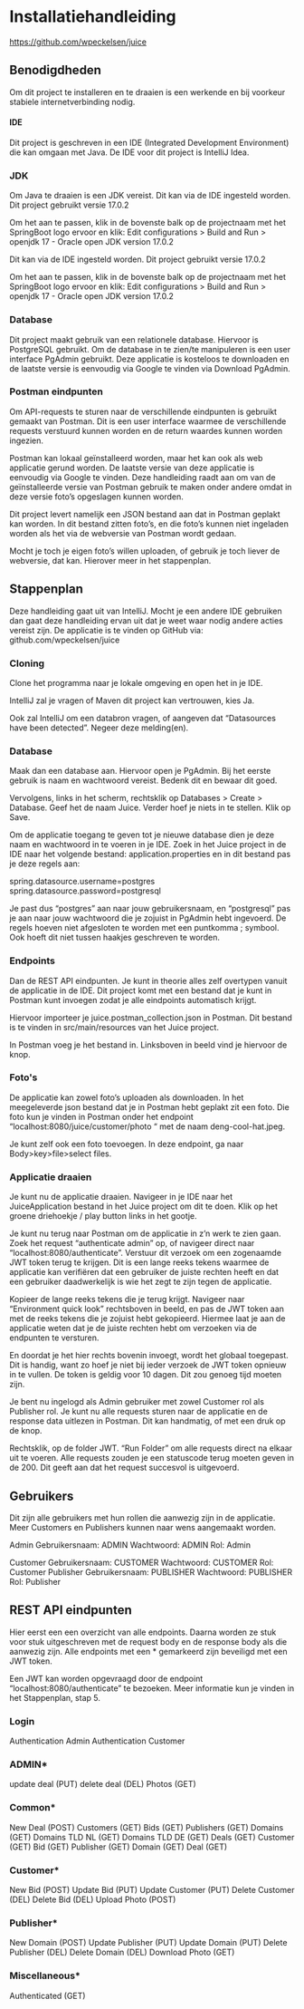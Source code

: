 

# Installatiehandleiding
https://github.com/wpeckelsen/juice





## Benodigdheden
Om dit project te installeren en te draaien is een werkende en bij voorkeur stabiele internetverbinding nodig.
 
#### IDE
Dit project is geschreven in een IDE (Integrated Development Environment) die kan omgaan met Java. De IDE voor dit project is IntelliJ Idea.

### JDK
Om Java te draaien is een JDK vereist. Dit kan via de IDE  ingesteld worden.  Dit project gebruikt versie 17.0.2

Om het aan te passen, klik in de bovenste balk op de projectnaam met het SpringBoot logo ervoor en klik: Edit configurations > Build and Run > openjdk 17 - Oracle open JDK version 17.0.2



Dit kan via de IDE ingesteld worden. Dit project gebruikt versie 17.0.2


Om het aan te passen, klik in de bovenste balk op de projectnaam met het SpringBoot logo ervoor en klik: Edit configurations > Build and Run > openjdk 17 - Oracle open JDK version 17.0.2



### Database
Dit project maakt gebruik van een relationele database. Hiervoor is PostgreSQL gebruikt. Om de database in te zien/te manipuleren is een user interface PgAdmin gebruikt. Deze applicatie is kosteloos te downloaden en de laatste versie is eenvoudig via Google te vinden via Download  PgAdmin.





### Postman eindpunten
Om API-requests te sturen naar de verschillende eindpunten is gebruikt gemaakt van Postman. Dit is een user interface waarmee de verschillende requests verstuurd kunnen worden en de return waardes kunnen worden ingezien.

Postman kan lokaal geïnstalleerd worden, maar het kan ook als web applicatie gerund worden. De laatste versie van deze applicatie is eenvoudig via Google te vinden. Deze handleiding raadt aan om van de geïnstalleerde versie van Postman gebruik te maken onder andere omdat in deze versie foto’s opgeslagen kunnen worden.

Dit project levert namelijk een JSON bestand aan dat in Postman geplakt kan worden. In dit bestand zitten foto’s, en die foto’s kunnen niet ingeladen worden als het via de webversie van Postman wordt gedaan.

Mocht je toch je eigen foto’s willen uploaden, of gebruik je toch liever de webversie, dat kan. Hierover meer in het stappenplan.






## Stappenplan

Deze handleiding gaat uit van IntelliJ. Mocht je een andere IDE gebruiken dan gaat deze handleiding ervan uit dat je weet waar nodig andere acties vereist zijn. De applicatie is te vinden op GitHub via: github.com/wpeckelsen/juice


### Cloning
Clone het programma naar je lokale omgeving en open het in je IDE.


IntelliJ zal je vragen of Maven dit project kan vertrouwen, kies Ja.


Ook zal IntelliJ om een databron vragen, of aangeven dat “Datasources have been detected”. Negeer deze melding(en).

### Database
Maak dan een database aan. Hiervoor open je PgAdmin. Bij het eerste gebruik is naam en wachtwoord vereist. Bedenk dit en bewaar dit goed.

Vervolgens, links in het scherm, rechtsklik op Databases > Create > Database. Geef het de naam Juice. Verder hoef je niets in te stellen. Klik op Save.


Om de applicatie toegang te geven tot je nieuwe database dien je deze naam en wachtwoord in te voeren in je IDE. Zoek in het Juice project in de IDE naar het volgende bestand: application.properties en in dit bestand pas je deze regels aan:

spring.datasource.username=postgres
spring.datasource.password=postgresql

Je past dus “postgres” aan naar jouw gebruikersnaam, en “postgresql” pas je aan naar jouw wachtwoord die je zojuist in PgAdmin hebt ingevoerd. De regels hoeven niet afgesloten te worden met een puntkomma ; symbool. Ook hoeft dit niet tussen haakjes geschreven te worden.


### Endpoints
Dan de REST API eindpunten. Je kunt in theorie alles zelf overtypen vanuit de applicatie in de IDE. Dit project komt met een bestand dat je kunt in Postman kunt invoegen zodat je alle eindpoints automatisch krijgt.

Hiervoor importeer je juice.postman_collection.json in Postman. Dit bestand is te vinden in src/main/resources van het Juice project.

In Postman voeg je het bestand in. Linksboven in beeld vind je hiervoor de knop.

### Foto's
De applicatie kan zowel foto’s uploaden als downloaden. In het meegeleverde json bestand dat je in Postman hebt geplakt zit een foto. Die foto kun je vinden in Postman onder het endpoint “localhost:8080/juice/customer/photo “ met de naam deng-cool-hat.jpeg.

Je kunt zelf ook een foto toevoegen. In deze endpoint, ga naar Body>key>file>select files.

### Applicatie draaien
Je kunt nu de applicatie draaien. Navigeer in je IDE naar het JuiceApplication bestand in het Juice project om dit te doen. Klik op het groene driehoekje / play button links in het gootje.

Je kunt nu terug naar Postman om de applicatie in z’n werk te zien gaan. Zoek het request “authenticate admin” op, of navigeer direct naar “localhost:8080/authenticate”. Verstuur dit verzoek om een zogenaamde JWT token terug te krijgen. Dit is een lange reeks tekens waarmee de applicatie kan verifiëren dat een gebruiker de juiste rechten heeft en dat een gebruiker daadwerkelijk is wie het zegt te zijn tegen de applicatie.

Kopieer de lange reeks tekens die je terug krijgt.
Navigeer naar “Environment quick look” rechtsboven in beeld, en pas de JWT token aan met de reeks tekens die je zojuist hebt gekopieerd. Hiermee laat je aan de applicatie weten dat je de juiste rechten hebt om verzoeken via de endpunten te versturen.


En doordat je het hier rechts bovenin invoegt, wordt het globaal toegepast. Dit is handig, want zo hoef je niet bij ieder verzoek de JWT token opnieuw in te vullen. De token is geldig voor 10 dagen. Dit zou genoeg tijd moeten zijn.


Je bent nu ingelogd als Admin gebruiker met zowel Customer rol als Publisher rol. Je kunt nu alle requests sturen naar de applicatie en de response data uitlezen in Postman. Dit kan handmatig, of met een druk op de knop.

Rechtsklik, op de folder JWT. “Run Folder” om alle requests direct na elkaar uit te voeren. Alle requests zouden je een statuscode terug moeten geven in de 200. Dit geeft aan dat het request succesvol is uitgevoerd.



## Gebruikers
Dit zijn alle gebruikers met hun rollen die aanwezig zijn in de applicatie. Meer Customers en Publishers kunnen naar wens aangemaakt worden.

Admin
Gebruikersnaam: 	ADMIN
Wachtwoord: 		ADMIN
Rol: 			Admin

Customer
Gebruikersnaam:	CUSTOMER
Wachtwoord: 		CUSTOMER
Rol: 			Customer
Publisher
Gebruikersnaam:	PUBLISHER
Wachtwoord:		PUBLISHER
Rol:			Publisher

## REST API eindpunten

Hier eerst een een overzicht van alle endpoints. Daarna worden ze stuk voor stuk uitgeschreven met de request body en de response body als die aanwezig zijn. Alle endpoints met een * gemarkeerd zijn beveiligd met een JWT token.

Een JWT kan worden opgevraagd door de endpoint “localhost:8080/authenticate” te bezoeken. Meer informatie kun je vinden in het Stappenplan, stap 5.


### Login
Authentication Admin
Authentication Customer
### ADMIN*
update deal (PUT)
delete deal (DEL)
Photos (GET)
### Common*
New Deal (POST)
Customers (GET)
Bids (GET)
Publishers (GET)
Domains (GET)
Domains TLD NL (GET)
Domains TLD DE (GET)
Deals (GET)
Customer (GET)
Bid (GET)
Publisher (GET)
Domain (GET)
Deal (GET)
### Customer*
New Bid (POST)
Update Bid (PUT)
Update Customer (PUT)
Delete Customer (DEL)
Delete Bid (DEL)
Upload Photo (POST)
### Publisher*
New Domain (POST)
Update Publisher (PUT)
Update Domain (PUT)
Delete Publisher (DEL)
Delete Domain (DEL)
Download Photo (GET)
### Miscellaneous*
Authenticated (GET)
